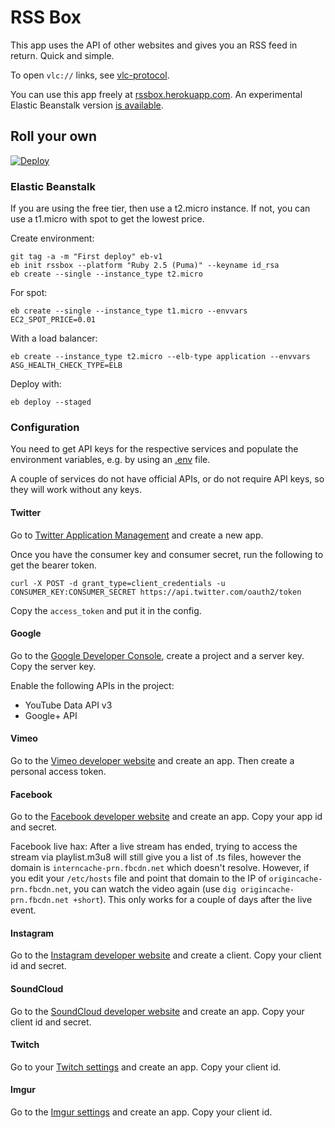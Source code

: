 # RSS Box

This app uses the API of other websites and gives you an RSS feed in return. Quick and simple.

To open `vlc://` links, see [vlc-protocol](https://github.com/stefansundin/vlc-protocol).

You can use this app freely at [rssbox.herokuapp.com](https://rssbox.herokuapp.com/). An experimental Elastic Beanstalk version [is available](https://rssbox.us-west-2.elasticbeanstalk.com/).

## Roll your own

[![Deploy](https://www.herokucdn.com/deploy/button.png)](https://heroku.com/deploy?template=https://github.com/stefansundin/rssbox)

### Elastic Beanstalk

If you are using the free tier, then use a t2.micro instance. If not, you can use a t1.micro with spot to get the lowest price.

Create environment:
```
git tag -a -m "First deploy" eb-v1
eb init rssbox --platform "Ruby 2.5 (Puma)" --keyname id_rsa
eb create --single --instance_type t2.micro
```

For spot:
```
eb create --single --instance_type t1.micro --envvars EC2_SPOT_PRICE=0.01
```

With a load balancer:
```
eb create --instance_type t2.micro --elb-type application --envvars ASG_HEALTH_CHECK_TYPE=ELB
```

Deploy with:
```
eb deploy --staged
```

### Configuration

You need to get API keys for the respective services and populate the environment variables, e.g. by using an [.env](.env.example) file.

A couple of services do not have official APIs, or do not require API keys, so they will work without any keys.

#### Twitter

Go to [Twitter Application Management](https://apps.twitter.com/) and create a new app.

Once you have the consumer key and consumer secret, run the following to get the bearer token.

```
curl -X POST -d grant_type=client_credentials -u CONSUMER_KEY:CONSUMER_SECRET https://api.twitter.com/oauth2/token
```

Copy the `access_token` and put it in the config.

#### Google

Go to the [Google Developer Console](https://console.developers.google.com/), create a project and a server key. Copy the server key.

Enable the following APIs in the project:
- YouTube Data API v3
- Google+ API

#### Vimeo

Go to the [Vimeo developer website](https://developer.vimeo.com/apps) and create an app. Then create a personal access token.

#### Facebook

Go to the [Facebook developer website](https://developers.facebook.com/) and create an app. Copy your app id and secret.

Facebook live hax: After a live stream has ended, trying to access the stream via playlist.m3u8 will still give you a list of .ts files, however the domain is `interncache-prn.fbcdn.net` which doesn't resolve. However, if you edit your `/etc/hosts` file and point that domain to the IP of `origincache-prn.fbcdn.net`, you can watch the video again (use `dig origincache-prn.fbcdn.net +short`). This only works for a couple of days after the live event.

#### Instagram

Go to the [Instagram developer website](https://www.instagram.com/developer/) and create a client. Copy your client id and secret.

#### SoundCloud

Go to the [SoundCloud developer website](https://soundcloud.com/you/apps) and create an app. Copy your client id and secret.

#### Twitch

Go to your [Twitch settings](https://www.twitch.tv/settings/connections) and create an app. Copy your client id.

#### Imgur

Go to the [Imgur settings](https://imgur.com/account/settings/apps) and create an app. Copy your client id.
